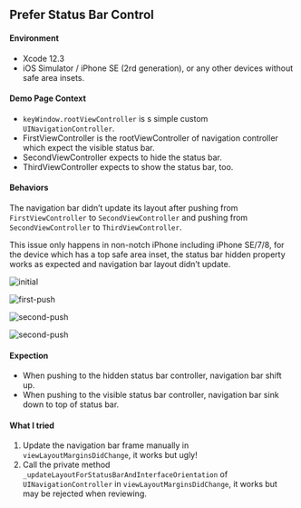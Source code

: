 ## Prefer Status Bar Control



#### Environment

* Xcode 12.3
* iOS Simulator / iPhone SE (2rd generation), or any other devices without safe area insets.



#### Demo Page Context

* `keyWindow.rootViewController` is s simple custom `UINavigationController`.
* FirstViewController is the rootViewController of navigation controller which expect the visible status bar.
* SecondViewController expects to hide the status bar.
* ThirdViewController expects to show the status bar, too.



#### Behaviors

The navigation bar didn’t update its layout after pushing from `FirstViewController` to `SecondViewController` and pushing from `SecondViewController` to `ThirdViewController`.

This issue only happens in non-notch iPhone including iPhone SE/7/8, for the device which has a top safe area inset, the status bar hidden property works as expected and navigation bar layout didn’t update.





![initial](./images/initial.png)



![first-push](./images/first-push.png)

![second-push](./images/second-push.png)





![second-push](./images/pop-to-root.png)



#### Expection

* When pushing to the hidden status bar controller, navigation bar shift up.
* When pushing to the visible status bar controller, navigation bar sink down to top of status bar.



#### What I tried

1. Update the navigation bar frame manually in `viewLayoutMarginsDidChange`, it works but ugly!
2. Call the private method `_updateLayoutForStatusBarAndInterfaceOrientation` of `UINavigationController` in `viewLayoutMarginsDidChange`, it works but may be rejected when reviewing.

